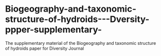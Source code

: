 # Biogeography-and-taxonomic-structure-of-hydroids---Dversity-ppper-supplementary-
The supplementary material of the Biogeography and taxonomic structure of hydroids paper for Diversity Journal

